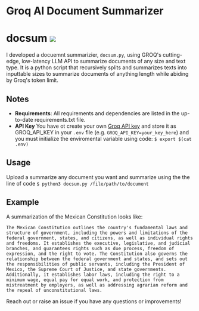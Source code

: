 # Groq AI Document Summarizer

# docsum ![](https://github.com/alexcnsf/docsum/workflows/tests/badge.svg)

I developed a docuemnt summarizier, `docsum.py`,  using GROQ's cutting-edge, low-latency LLM API to summarize documents of any size and text type. It is a python script that recursively splits and summarizes texts into inputtable sizes to summarize documents of anything length while abiding by Groq's token limit. 

## Notes

- **Requirements**: All requirements and dependencies are listed in the up-to-date requirements.txt file.
- **API Key** You have ot create your own [Groq API key](https://groq.com) and store it as GROQ_API_KEY in your `.env` file (e.g. `GROQ_API_KEY=your_key_here`) and you must initialize the enviromental variable using code: ``` $ export $(cat .env) ``` 

## Usage

Upload a summarize any document you want and summarize using the the line of code ``` $ python3 docsum.py /file/path/to/document ```

## Example

A summarization of the Mexican Constitution looks like:

``` The Mexican Constitution outlines the country's fundamental laws and structure of government, including the powers and limitations of the federal government, states, and citizens, as well as individual rights and freedoms. It establishes the executive, legislative, and judicial branches, and guarantees rights such as due process, freedom of expression, and the right to vote. The Constitution also governs the relationship between the federal government and states, and sets out the responsibilities of public servants, including the President of Mexico, the Supreme Court of Justice, and state governments. Additionally, it establishes labor laws, including the right to a minimum wage, equal pay for equal work, and protection from mistreatment by employers, as well as addressing agrarian reform and the repeal of unconstitutional laws. ```

Reach out or raise an issue if you have any questions or improvements!
